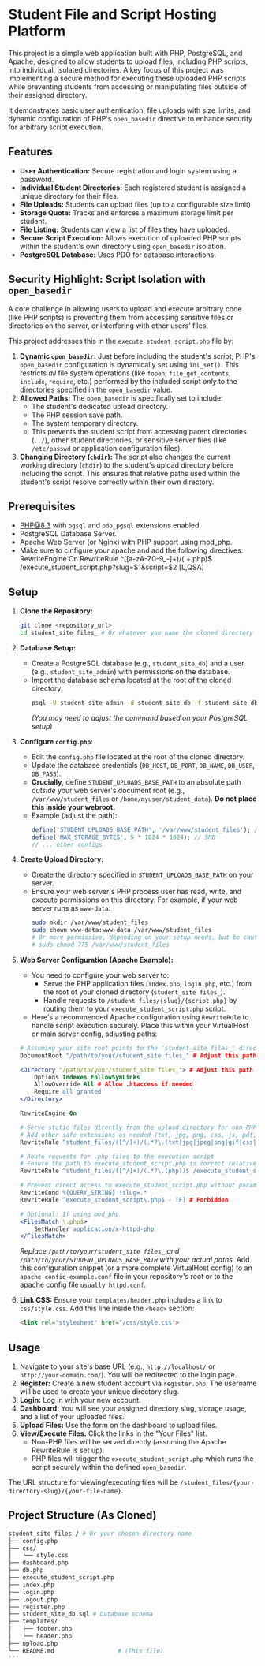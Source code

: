 # Student File and Script Hosting Platform

This project is a simple web application built with PHP, PostgreSQL, and Apache, designed to allow students to upload files, including PHP scripts, into individual, isolated directories. A key focus of this project was implementing a secure method for executing these uploaded PHP scripts while preventing students from accessing or manipulating files outside of their assigned directory.

It demonstrates basic user authentication, file uploads with size limits, and dynamic configuration of PHP's `open_basedir` directive to enhance security for arbitrary script execution.

## Features

* **User Authentication:** Secure registration and login system using a password.
* **Individual Student Directories:** Each registered student is assigned a unique directory for their files.
* **File Uploads:** Students can upload files (up to a configurable size limit).
* **Storage Quota:** Tracks and enforces a maximum storage limit per student.
* **File Listing:** Students can view a list of files they have uploaded.
* **Secure Script Execution:** Allows execution of uploaded PHP scripts within the student's own directory using `open_basedir` isolation.
* **PostgreSQL Database:** Uses PDO for database interactions.

## Security Highlight: Script Isolation with `open_basedir`

A core challenge in allowing users to upload and execute arbitrary code (like PHP scripts) is preventing them from accessing sensitive files or directories on the server, or interfering with other users' files.

This project addresses this in the `execute_student_script.php` file by:

1.  **Dynamic `open_basedir`:** Just before including the student's script, PHP's `open_basedir` configuration is dynamically set using `ini_set()`. This restricts *all* file system operations (like `fopen`, `file_get_contents`, `include`, `require`, etc.) performed by the included script *only* to the directories specified in the `open_basedir` value.
2.  **Allowed Paths:** The `open_basedir` is specifically set to include:
    * The student's dedicated upload directory.
    * The PHP session save path.
    * The system temporary directory.
    * This prevents the student script from accessing parent directories (`../`), other student directories, or sensitive server files (like `/etc/passwd` or application configuration files).
3.  **Changing Directory (`chdir`):** The script also changes the current working directory (`chdir`) to the student's upload directory before including the script. This ensures that relative paths used within the student's script resolve correctly within their own directory.

## Prerequisites

* PHP@8.3 with `pgsql` and `pdo_pgsql` extensions enabled.
* PostgreSQL Database Server.
* Apache Web Server (or Nginx) with PHP support using mod_php.
* Make sure to cinfigure your apache and add the following directives:
RewriteEngine On
RewriteRule ^([a-zA-Z0-9_-]+)/(.+\.php)$ /execute_student_script.php?slug=$1&script=$2 [L,QSA]

## Setup

1.  **Clone the Repository:**
    ```bash
    git clone <repository_url>
    cd student_site files_ # Or whatever you name the cloned directory
    ```

2.  **Database Setup:**
    * Create a PostgreSQL database (e.g., `student_site_db`) and a user (e.g., `student_site_admin`) with permissions on the database.
    * Import the database schema located at the root of the cloned directory:
        ```bash
        psql -U student_site_admin -d student_site_db -f student_site_db.sql
        ```
        *(You may need to adjust the command based on your PostgreSQL setup)*

3.  **Configure `config.php`:**
    * Edit the `config.php` file located at the root of the cloned directory.
    * Update the database credentials (`DB_HOST`, `DB_PORT`, `DB_NAME`, `DB_USER`, `DB_PASS`).
    * **Crucially**, define `STUDENT_UPLOADS_BASE_PATH` to an absolute path *outside* your web server's document root (e.g., `/var/www/student_files` or `/home/myuser/student_data`). **Do not place this inside your webroot.**
    * Example (adjust the path):
        ```php
        define('STUDENT_UPLOADS_BASE_PATH', '/var/www/student_files'); // Or /home/youruser/student_files etc.
        define('MAX_STORAGE_BYTES', 5 * 1024 * 1024); // 5MB
        // ... other configs
        ```

4.  **Create Upload Directory:**
    * Create the directory specified in `STUDENT_UPLOADS_BASE_PATH` on your server.
    * Ensure your web server's PHP process user has read, write, and execute permissions on this directory. For example, if your web server runs as `www-data`:
        ```bash
        sudo mkdir /var/www/student_files
        sudo chown www-data:www-data /var/www/student_files
        # Or more permissive, depending on your setup needs, but be cautious:
        # sudo chmod 775 /var/www/student_files
        ```

5.  **Web Server Configuration (Apache Example):**
    * You need to configure your web server to:
        * Serve the PHP application files (`index.php`, `login.php`, etc.) from the root of your cloned directory (`student_site files_`).
        * Handle requests to `/student_files/{slug}/{script.php}` by routing them to your `execute_student_script.php` script.
    * Here's a recommended Apache configuration using `RewriteRule` to handle script execution securely. Place this within your VirtualHost or main server config, adjusting paths:

    ```apache
    # Assuming your site root points to the 'student_site files_' directory
    DocumentRoot "/path/to/your/student_site files_" # Adjust this path

    <Directory "/path/to/your/student_site files_"> # Adjust this path
        Options Indexes FollowSymLinks
        AllowOverride All # Allow .htaccess if needed
        Require all granted
    </Directory>

    RewriteEngine On

    # Serve static files directly from the upload directory for non-PHP extensions
    # Add other safe extensions as needed (txt, jpg, png, css, js, pdf, html, etc.)
    RewriteRule ^student_files/([^/]+)/(.*?\.(txt|jpg|jpeg|png|gif|css|js|pdf|html))$ "/path/to/your/STUDENT_UPLOADS_BASE_PATH/$1/$2" [L]

    # Route requests for .php files to the execution script
    # Ensure the path to execute_student_script.php is correct relative to your DocumentRoot
    RewriteRule ^student_files/([^/]+)/(.*?\.(php))$ /execute_student_script.php?slug=$1&script=$2 [L,QSA]

    # Prevent direct access to execute_student_script.php without parameters (optional but good)
    RewriteCond %{QUERY_STRING} !slug=.*
    RewriteRule ^execute_student_script\.php$ - [F] # Forbidden

    # Optional: If using mod_php
    <FilesMatch \.php$>
        SetHandler application/x-httpd-php
    </FilesMatch>
    ```
    *Replace `/path/to/your/student_site files_` and `/path/to/your/STUDENT_UPLOADS_BASE_PATH` with your actual paths.* Add this configuration snippet (or a more complete VirtualHost config) to an `apache-config-example.conf` file in your repository's root or to the apache config file `usually httpd.conf`.

6.  **Link CSS:** Ensure your `templates/header.php` includes a link to `css/style.css`. Add this line inside the `<head>` section:
    ```html
    <link rel="stylesheet" href="/css/style.css">
    ```

## Usage

1.  Navigate to your site's base URL (e.g., `http://localhost/` or `http://your-domain.com/`). You will be redirected to the login page.
2.  **Register:** Create a new student account via `register.php`. The username will be used to create your unique directory slug.
3.  **Login:** Log in with your new account.
4.  **Dashboard:** You will see your assigned directory slug, storage usage, and a list of your uploaded files.
5.  **Upload Files:** Use the form on the dashboard to upload files.
6.  **View/Execute Files:** Click the links in the "Your Files" list.
    * Non-PHP files will be served directly (assuming the Apache RewriteRule is set up).
    * PHP files will trigger the `execute_student_script.php` which runs the script securely within the defined `open_basedir`.

The URL structure for viewing/executing files will be `/student_files/{your-directory-slug}/{your-file-name}`.

## Project Structure (As Cloned)
```bash
student_site files_/ # Or your chosen directory name
├── config.php
├── css/
│   └── style.css
├── dashboard.php
├── db.php
├── execute_student_script.php
├── index.php
├── login.php
├── logout.php
├── register.php
├── student_site_db.sql # Database schema
├── templates/
│   ├── footer.php
│   └── header.php
├── upload.php
└── README.md                  # (This file)
'''
